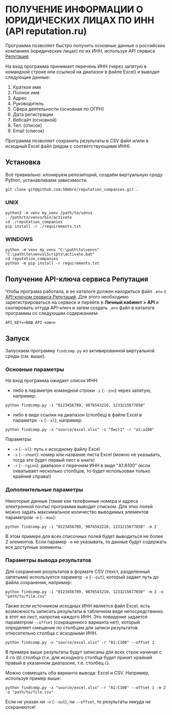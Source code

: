 # ПОЛУЧЕНИЕ ИНФОРМАЦИИ О ЮРИДИЧЕСКИХ ЛИЦАХ ПО ИНН (API reputation.ru)

Программа позволяет быстро получить основные данные о российских компаниях (юридических лицах) по их ИНН, используя API сервиса [Репутация](https://reputation.ru/). 

На вход программа принимает перечень ИНН (через запятую в командной строке или ссылкой на диапазон в файле Excel) и выводит следующие данные:

1) Краткое имя
2) Полное имя
3) Адрес
4) Руководитель
5) Сфера деятельности (основная по ОГРН)
6) Дата регистрации
7) Вебсайт (основной)
8) Тел. (список)
9) Email (список)

Программа позволяет сохранить результаты в CSV файл и/или в исходный Excel файл (рядом с соответствующими ИНН).

## Установка

Всё тривиально: клонируем репозиторий, создаём виртуальную среду Python, устанавливаем зависимости.

```
git clone git@github.com:S0mbre/reputation_companies.git .
```

### UNIX
```
python3 -m venv my_venv /path/to/venvs
. /path/to/venvs/bin/activate
cd ./reputation_companies
pip install -r ./requirements.txt
```

### WINDOWS

```
python -m venv my_venv "C:\path\to\venvs"
"C:\path\to\venvs\Scripts\activate.bat"
cd reputation_companies
python -m pip install -r requirements.txt
```

## Получение API-ключа сервиса Репутация

Чтобы програма работала, в ее каталоге должен находиться файл `.env` с [API-ключом сервиса Репутация](https://reputation.ru/account/api). Для этого необходимо зарегистрироваться на сервисе и перейти в __Личный кабинет > API__ и скопировать оттуда API-ключ и затем создать `.env` файл в каталоге программы со следующим содержанием:

```
API_KEY=<ВАШ API-ключ>
```

## Запуск

Запускаем программу `findcomp.py` из активированной виртуальной среды (см. выше). 

### Основные параметры

На вход программа ожидает список ИНН:

- либо в параметре командной строки `-i` (`--inn`) через запятую, например:

```
python findcomp.py -i "0123456789, 9876543210, 1233215677650"
```

- либо в виде ссылки на диапазон (столбец) в файле Excel в параметре `-x` (`--xl`), например:

```
python findcomp.py -x "source/excel.xlsx" -s "Лист1" -r "a1:a100"
```

Параметры:
- `-x` (`--xl`): путь к исходному файлу Excel
- `-s` (`--sheet`): номер или название листа Excel (можно не указывать, тогда это будет первый лист в книге)
- `-r` (`--rginn`): диапазон с перечнем ИНН в виде "A1:A100" (если охватывает несколько столбцов, то будет использован только крайний справа!)

### Дополнительные параметры

Некоторые данные (такие как телефонные номера и адреса электронной почты) программа выводит списком. Для этих полей можно задать максимальное количество выводимых элементов параметром `-m` (`--max`):

```
python findcomp.py -i "0123456789, 9876543210, 1233215677650" -m 2
```

В этом примере для всех списочных полей будет выводиться не более 2 элементов. Если парамер `-m` не указывать, то данные будут содержать все доступные элементы.

### Параметры вывода результатов

Для сохранения результатов в формате CSV (текст, разделенный запятыми) используется параметр `-o` (`--out`), который задает путь до файла сохранения, например:

```
python findcomp.py -i "0123456789, 9876543210, 1233215677650" -m 2 -o "path/to/file.csv"
```

Также если источником исходных ИНН является файл Excel, есть возможность записать результаты в табличном виде непосредственно в этот же лист, напротив каждого ИНН. Это поведение задается параметром `--offset` (сокращенного варианта нет), который определяет смещение по столбцам для записи результатов относительно столбца с исходными ИНН.

```
python findcomp.py -x "source/excel.xlsx" -r "A1:C100" --offset 1
```

В примере выше результаты будут записаны для всех строк начиная с 4-го (`D`) столбца (т.к. для исходного столбца будет принят крайний правый в указанном диапазоне, т.е. столбец `C`).

Можно совмещать оба варианта вывода: Excel и CSV. Например, используя пример выше:

```
python findcomp.py -x "source/excel.xlsx" -r "A1:C100" --offset 1 -m 2 -o "path/to/file.csv"
```

Если не указан ни `-o` (`--out`), ни `--offset`, то результаты никуда не сохраняются!